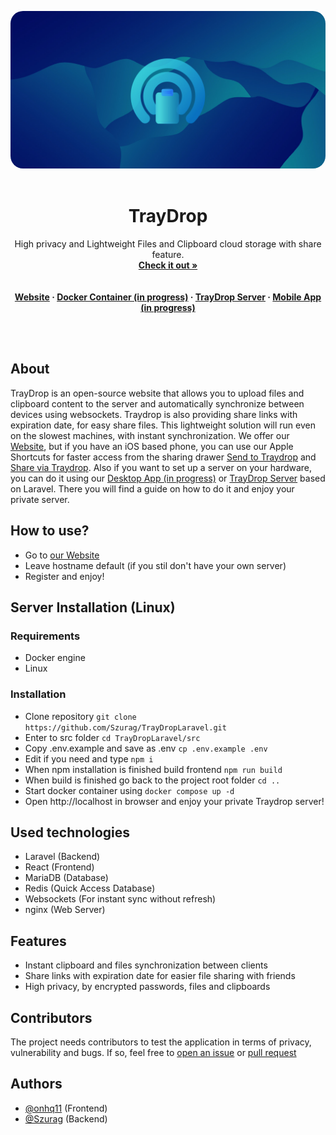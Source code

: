 <div align="center">

<img src="https://raw.githubusercontent.com/Szurag/TrayDropLaravel/main/src/resources/assets/img/banner.jpg" style="border-radius: 20px"><br><br>

# TrayDrop

High privacy and Lightweight Files and Clipboard cloud storage with share feature.<br>
**[Check it out »](https://traydrop.pl/)**<br><br><br>
**[Website](https://traydrop.pl/) · [Docker Container (in progress)](about:blank) · [TrayDrop Server](https://github.com/Szurag/TrayDropLaravel) · [Mobile App (in progress)](about:blank)**

</div><br><br>

## About

TrayDrop is an open-source website that allows you to upload files and clipboard content to the server and automatically synchronize between devices using websockets. Traydrop is also providing share links with expiration date, for easy share files. This lightweight solution will run even on the slowest machines, with instant synchronization. We offer our [Website](https://traydrop.pl/), but if you have an iOS based phone, you can use our Apple Shortcuts for faster access from the sharing drawer [Send to Traydrop](https://www.icloud.com/shortcuts/8c5c14d407644b0b8b082f55a0636acd) and [Share via Traydrop](https://www.icloud.com/shortcuts/c8a420cb5930449baab8c46bf74c09e7). Also if you want to set up a server on your hardware, you can do it using our [Desktop App (in progress)](about:blank) or [TrayDrop Server](https://github.com/Szurag/TrayDropLaravel) based on Laravel. There you will find a guide on how to do it and enjoy your private server.

## How to use?
- Go to [our Website](https://traydrop.pl/)
- Leave hostname default (if you stil don't have your own server)
- Register and enjoy!

## Server Installation (Linux)

### Requirements
- Docker engine
- Linux

### Installation
- Clone repository ```git clone https://github.com/Szurag/TrayDropLaravel.git```
- Enter to src folder ```cd TrayDropLaravel/src```
- Copy .env.example and save as .env ```cp .env.example .env```
- Edit if you need and type ```npm i```
- When npm installation is finished build frontend ```npm run build```
- When build is finished go back to the project root folder ```cd ..```
- Start docker container using ```docker compose up -d```
- Open http://localhost in browser and enjoy your private Traydrop server!

## Used technologies

- Laravel (Backend)
- React (Frontend)
- MariaDB (Database)
- Redis (Quick Access Database)
- Websockets (For instant sync without refresh)
- nginx (Web Server)

## Features

- Instant clipboard and files synchronization between clients
- Share links with expiration date for easier file sharing with friends
- High privacy, by encrypted passwords, files and clipboards

## Contributors

The project needs contributors to test the application in terms of privacy, vulnerability and bugs. If so, feel free to [open an issue](https://github.com/Szurag/TrayDropLaravel/issues) or [pull request](https://github.com/Szurag/TrayDropLaravel/pulls)

## Authors

- [@onhq11](https://github.com/onhq11) (Frontend)
- [@Szurag](https://github.com/Szurag) (Backend)
